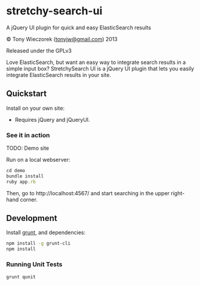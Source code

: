 # stretchy-search-ui

A jQuery UI plugin for quick and easy ElasticSearch results

&copy; Tony Wieczorek (tonyjw@gmail.com) 2013

Released under the GPLv3

Love ElasticSearch, but want an easy way to integrate search results in a simple input box?
StretchySearch UI is a jQuery UI plugin that lets you easily integrate ElasticSearch results in your site.

## Quickstart

Install on your own site:
* Requires jQuery and jQueryUI.


### See it in action
TODO: Demo site

Run on a local webserver:
```ruby
cd demo
bundle install
ruby app.rb
```
Then, go to http://localhost:4567/ and start searching in the upper right-hand corner.

## Development

Install [grunt](http://gruntjs.com/getting-started), and dependencies:
```bash
npm install -g grunt-cli
npm install
```

### Running Unit Tests
```bash
grunt qunit
```